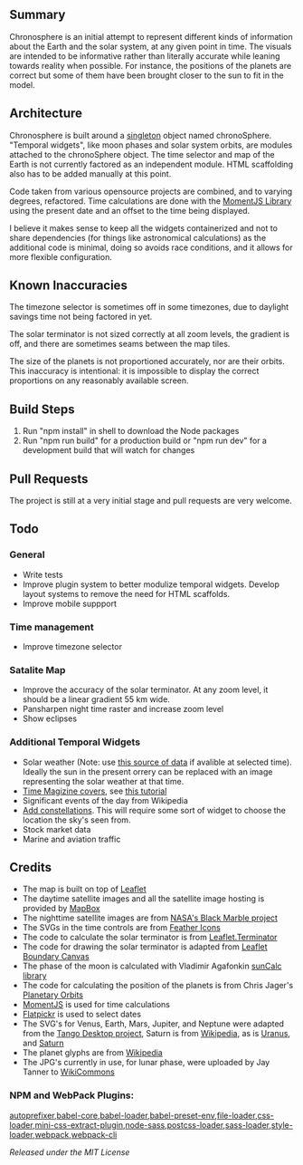 ## Summary
Chronosphere is an initial attempt to represent different kinds of information about the Earth and the solar system, at any given point in time. The visuals are intended to be informative rather than literally accurate while leaning towards reality when possible. For instance, the positions of the planets are correct but some of them have been brought closer to the sun to fit in the model.

## Architecture
Chronosphere is built around a [singleton](https://en.wikipedia.org/wiki/Singleton_pattern) object named chronoSphere. "Temporal widgets", like moon phases and solar system orbits, are modules attached to the chronoSphere object. The time selector and map of the Earth is not currently factored as an independent module. HTML scaffolding also has to be added manually at this point.

Code taken from various opensource projects are combined, and to varying degrees, refactored. Time calculations are done with the [MomentJS Library](https://momentjs.com) using the present date and an offset to the time being displayed.

I believe it makes sense to keep all the widgets containerized and not to share dependencies (for things like astronomical calculations) as the additional code is minimal, doing so avoids race conditions, and it allows for more flexible configuration.

## Known Inaccuracies
The timezone selector is sometimes off in some timezones, due to daylight savings time not being factored in yet.

The solar terminator is not sized correctly at all zoom levels, the gradient is off, and there are sometimes seams between the map tiles.

The size of the planets is not proportioned accurately, nor are their orbits. This inaccuracy is intentional: it is impossible to display the correct proportions on any reasonably available screen.

## Build Steps
1. Run "npm install" in shell to download the Node packages
2. Run "npm run build" for a production build or "npm run dev" for a development build that will watch for changes

## Pull Requests
The project is still at a very initial stage and pull requests are very welcome.

## Todo
### General
* Write tests
* Improve plugin system to better modulize temporal widgets. Develop layout systems to remove the need for HTML scaffolds. 
* Improve mobile suppport

### Time management
* Improve timezone selector

### Satalite Map
* Improve the accuracy of the solar terminator. At any zoom level, it should be a linear gradient 55 km wide.
* Pansharpen night time raster and increase zoom level
* Show eclipses

### Additional Temporal Widgets
* Solar weather (Note: use [this source of data](https://www.spaceweatherlive.com) if avalible at selected time). Ideally the sun in the present orrery can be replaced with an image representing the solar weather at that time.
* [Time Magizine covers](http://content.time.com/time/coversearch/), see [this tutorial](https://www.pyimagesearch.com/2015/10/12/scraping-images-with-python-and-scrapy/)
* Significant events of the day  from Wikipedia
* [Add constellations](https://github.com/slowe/VirtualSky). This will require some sort of widget to choose the location the sky's seen from.
* Stock market data
* Marine and aviation traffic

## Credits
* The map is built on top of [Leaflet](https://leafletjs.com)
* The daytime satellite images and all the satellite image hosting is provided by [MapBox](https://www.mapbox.com/)
* The nighttime satellite images are from [NASA's Black Marble project](https://earthobservatory.nasa.gov/Features/NightLights/page3.php)
* The SVGs in the time controls are from [Feather Icons](https://feathericons.com/)
* The code to calculate the solar terminator is from [Leaflet.Terminator](https://github.com/joergdietrich/Leaflet.Terminator/)
* The code for drawing the solar terminator is adapted from [Leaflet Boundary Canvas](https://github.com/aparshin/leaflet-boundary-canvas)
* The phase of the moon is calculated with Vladimir Agafonkin [sunCalc library](https://github.com/mourner/suncalc)
* The code for calculating the position of the planets is from Chris Jager's [Planetary Orbits](http://www.planetaryorbits.com/tutorial-javascript-orbit-simulation.html)
* [MomentJS](https://momentjs.com) is used for time calculations
* [Flatpickr](https://flatpickr.js.org) is used to select dates
* The SVG's for Venus, Earth, Mars, Jupiter, and Neptune were adapted from the [Tango Desktop project](http://tango.freedesktop.org/Tango_Desktop_Project), Saturn is from [Wikipedia](https://commons.wikimedia.org/wiki/File:Saturn-148300.svg), as is [Uranus](https://commons.wikimedia.org/wiki/File:Uranus2-by_Merlin2525.svg), and [Saturn](https://commons.wikimedia.org/wiki/File:Saturn.svg)
* The planet glyphs are from [Wikipedia](https://en.wikipedia.org/wiki/Astronomical_symbols#Symbols_for_the_planets)
* The JPG's currently in use, for lunar phase, were uploaded by Jay Tanner to [WikiCommons](https://commons.wikimedia.org/wiki/Category:Lunar_phases)

### NPM and WebPack Plugins:
[autoprefixer](https://www.npmjs.com/package/autoprefixer),[babel-core](https://www.npmjs.com/package/babel-core),[babel-loader](https://www.npmjs.com/package/babel-loader),[babel-preset-env](https://www.npmjs.com/package/babel-preset-env),[file-loader](https://www.npmjs.com/package/file-loader),[css-loader](https://www.npmjs.com/package/css-loader),[mini-css-extract-plugin](https://www.npmjs.com/package/mini-css-extract-plugin),[node-sass](https://www.npmjs.com/package/node-sass),[postcss-loader](https://www.npmjs.com/package/postcss-loader),[sass-loader](https://www.npmjs.com/package/sass-loader),[style-loader](https://www.npmjs.com/package/style-loader),[webpack](https://www.npmjs.com/package/webpack),[webpack-cli](https://www.npmjs.com/package/webpack-cli)



*Released under the MIT License*